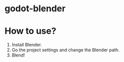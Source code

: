 # godot-blender

# How to use?

1. Install Blender.
1. Go the project settings and change the Blender path.
1. Blend!
